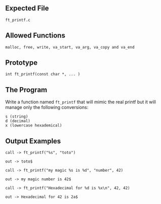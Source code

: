 ## Expected File
```
ft_printf.c
```
## Allowed Functions
```
malloc, free, write, va_start, va_arg, va_copy and va_end
```

## Prototype
```
int ft_printf(const char *, ... )
```

## The Program

Write a function named `ft_printf` that will mimic the real printf but it will manage only the following conversions:
```
s (string)
d (decimal) 
x (lowercase hexademical)
```

## Output Examples
```
call -> ft_printf("%s", "toto")

out -> toto$
```

```
call -> ft_printf("my magic %s is %d", "number", 42)

out -> my magic number is 42$
```

```
call -> ft_printf("Hexadecimal for %d is %x\n", 42, 42)

out -> Hexadecimal for 42 is 2a$
```